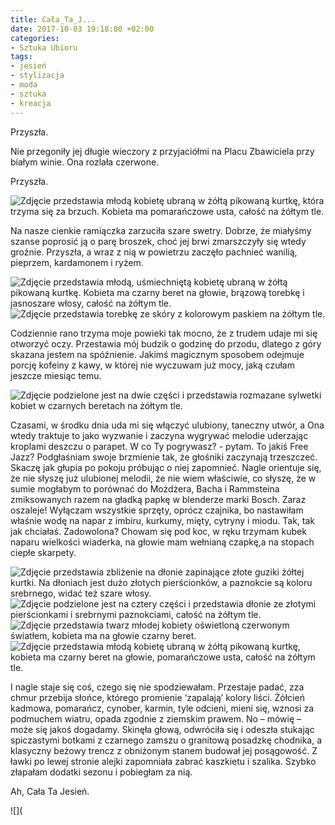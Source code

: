 ```yaml
---
title: Cała_Ta_J...
date: 2017-10-03 19:18:00 +02:00
categories:
- Sztuka Ubioru
tags:
- jesień
- stylizacja
- moda
- sztuka
- kreacja
---
```


<olela-narrative>
Przyszła.
</olela-narrative>

Nie przegoniły jej długie wieczory z przyjaciółmi na Placu Zbawiciela przy białym winie. Ona rozlała czerwone. 

<olela-narrative>
Przyszła.
</olela-narrative>

![Zdjęcie przedstawia młodą kobietę ubraną w żółtą pikowaną kurtkę, która trzyma się za brzuch. Kobieta ma pomarańczowe usta, całość na żółtym tle.](https://assets1.ello.co/uploads/asset/attachment/6311178/ello-optimized-1d7944a6.jpg)

Na nasze cienkie ramiączka zarzuciła szare swetry. Dobrze, że miałyśmy szanse poprosić ją o parę broszek, choć jej brwi zmarszczyły się wtedy groźnie. Przyszła, a wraz z nią w powietrzu zaczęło pachnieć wanilią, pieprzem, kardamonem i ryżem.

![Zdjęcie przedstawia młodą, uśmiechniętą kobietę ubraną w żółtą pikowaną kurtkę. Kobieta ma czarny beret na głowie, brązową torebkę i jasnoszare włosy, całość na żółtym tle.](https://assets1.ello.co/uploads/asset/attachment/6311192/ello-optimized-12af601b.jpg)
![Zdjęcie przedstawia torebkę ze skóry z kolorowym paskiem na żółtym tle.](https://assets0.ello.co/uploads/asset/attachment/6311203/ello-optimized-6c4751bf.jpg)

Codziennie rano trzyma moje powieki tak mocno, że z trudem udaje mi się otworzyć oczy. Przestawia mój budzik o godzinę do przodu, dlatego z góry skazana jestem na spóźnienie. Jakimś magicznym sposobem odejmuje porcję kofeiny z kawy, w której nie wyczuwam już mocy, jaką czułam jeszcze miesiąc temu.

![Zdjęcie podzielone jest na dwie części i przedstawia rozmazane sylwetki kobiet w czarnych beretach na żółtym tle.](https://assets0.ello.co/uploads/asset/attachment/6311208/ello-optimized-055790ec.jpg)

Czasami, w środku dnia uda mi się włączyć ulubiony, taneczny utwór, a Ona wtedy traktuje to jako wyzwanie i zaczyna wygrywać melodie uderzając kroplami deszczu o parapet. W co Ty pogrywasz? - pytam. To jakiś Free Jazz? Podgłaśniam swoje brzmienie tak, że głośniki zaczynają trzeszczeć. Skaczę jak głupia po pokoju próbując o niej zapomnieć. Nagle orientuje się, że nie słyszę już ulubionej melodii, że nie wiem właściwie, co słyszę, że w sumie mogłabym to porównać do Możdżera, Bacha i Rammsteina zmiksowanych razem na gładką papkę w blenderze marki Bosch. Zaraz oszaleje! Wyłączam wszystkie sprzęty, oprócz czajnika, bo nastawiłam właśnie wodę na napar z imbiru, kurkumy, mięty, cytryny i miodu. Tak, tak jak chciałaś. Zadowolona? Chowam się pod koc, w ręku trzymam kubek naparu wielkości wiaderka, na głowie mam wełnianą czapkę,a na stopach ciepłe skarpety.

![Zdjęcie przedstawia zbliżenie na dłonie zapinające złote guziki żółtej kurtki. Na dłoniach jest dużo złotych pierścionków, a paznokcie są koloru srebrnego, widać też szare włosy.](https://assets1.ello.co/uploads/asset/attachment/6311234/ello-optimized-2662cd58.jpg)
![Zdjęcie podzielone jest na cztery części i przedstawia dłonie ze złotymi pierścionkami i srebrnymi paznokciami, całość na żółtym tle.](https://assets2.ello.co/uploads/asset/attachment/6311216/ello-optimized-fcca9d40.jpg)
![Zdjęcie przedstawia twarz młodej kobiety oświetloną czerwonym światłem, kobieta ma na głowie czarny beret.](https://assets2.ello.co/uploads/asset/attachment/6311212/ello-optimized-c8bc9119.jpg)
![Zdjęcie przedstawia młodą kobietę ubraną w żółtą pikowaną kurtkę, kobieta ma czarny beret na głowie, pomarańczowe usta, całość na żółtym tle.](https://assets2.ello.co/uploads/asset/attachment/6311175/ello-optimized-adff9eaf.jpg)

I nagle staje się coś, czego się nie spodziewałam. Przestaje padać, zza chmur przebija słońce, którego promienie ‘zapalają’ kolory liści. Żółcień kadmowa, pomarańcz, cynober, karmin, tyle odcieni, mieni się, wznosi za podmuchem wiatru, opada zgodnie z ziemskim prawem. No – mówię – może się jakoś dogadamy. Skinęła głową, odwróciła się i odeszła stukając spiczastymi botkami z czarnego zamszu o granitową posadzkę chodnika, a klasyczny beżowy trencz z obniżonym stanem budował jej posągowość. Z ławki po lewej stronie alejki zapomniała zabrać kaszkietu i szalika. Szybko złapałam dodatki sezonu i pobiegłam za nią.

<olela-narrative>
Ah, Cała Ta Jesień.
</olela-narrative>

![](